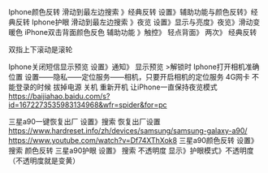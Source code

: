 Iphone颜色反转
滑动到最左边搜索     》经典反转
设置》辅助功能与颜色反转》经典反转
Iphone护眼
滑动到最左边搜索     》夜览
设置》显示与亮度》夜览》滑动变暖色
iPhone双击背面颜色反色
辅助功能 》触控》 轻点背面》 两次》 经典反转

双指上下滚动是滚轮


Iphone关闭短信显示预览
设置》通知》 显示预览 >解锁时
Iphone打开相机准确位置
设置——隐私——定位服务——相机，只要开启相机的定位服务
4G网卡 不能登录的时候 拔掉电源 关机 重新开机
让iPhone一直保持夜览模式
https://baijiahao.baidu.com/s?id=1672273535983134968&wfr=spider&for=pc



三星a90一键恢复出厂
设置》搜索  恢复出厂设置
https://www.hardreset.info/zh/devices/samsung/samsung-galaxy-a90/
https://www.youtube.com/watch?v=Df74XThXok8
三星a90颜色反转
设置》 搜索   颜色反转
三星a90护眼
设置》 搜索   不透明度
显示》护眼模式》不透明度   （不透明度就是变黄）
